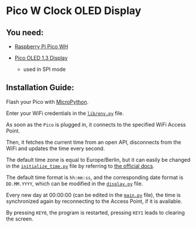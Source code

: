 # Pico W Clock OLED Display

## You need:

* [Raspberry Pi Pico WH](https://www.berrybase.de/en/raspberry-pi-pico-wh-rp2040-wlan-mikrocontroller-board-mit-headern)

* [Pico OLED 1.3 Display](https://www.berrybase.de/en/1.3-64-128-oled-display-modul-fuer-raspberry-pi-pico)

  * used in SPI mode

## Installation Guide:

Flash your Pico with [MicroPython](https://www.raspberrypi.com/documentation/microcontrollers/micropython.html).

Enter your WiFi credentials in the [`lib/env.py`](https://github.com/StackOverflowIsBetterThanAnyAI/pico-w-clock-oled-display/blob/main/lib/env.py) file.

As soon as the `Pico` is plugged in, it connects to the specified WiFi Access Point.

Then, it fetches the current time from an open API, disconnects from the WiFi and updates the time every second.

The default time zone is equal to Europe/Berlin, but it can easily be changed in the [`initialize_time.py`](https://github.com/StackOverflowIsBetterThanAnyAI/pico-w-clock-oled-display/blob/main/initialize_time.py) file by referring to [the official docs](https://timeapi.io/swagger/index.html).

The default time format is `hh:mm:ss`, and the corresponding date format is `DD.MM.YYYY`, which can be modified in the [`display.py`](https://github.com/StackOverflowIsBetterThanAnyAI/pico-w-clock-oled-display/blob/main/display.py) file.

Every new day at 00:00:00 (can be edited in the [`main.py`](https://github.com/StackOverflowIsBetterThanAnyAI/pico-w-clock-oled-display/blob/main/main.py) file), the time is synchronized again by reconnecting to the Access Point, if it is available.

By pressing `KEY0`, the program is restarted, pressing `KEY1` leads to clearing the screen.

